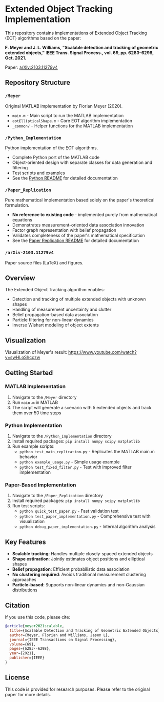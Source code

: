 # Extended Object Tracking Implementation

This repository contains implementations of Extended Object Tracking (EOT) algorithms based on the paper:

**F. Meyer and J. L. Williams, "Scalable detection and tracking of geometric extended objects," IEEE Trans. Signal Process., vol. 69, pp. 6283–6298, Oct. 2021.**

Paper: [arXiv:2103.11279v4](arXiv-2103.11279v4/)

## Repository Structure

### `/Meyer`
Original MATLAB implementation by Florian Meyer (2020).
- `main.m` - Main script to run the MATLAB implementation
- `eotEllipticalShape.m` - Core EOT algorithm implementation
- `_common/` - Helper functions for the MATLAB implementation

### `/Python_Implementation`
Python implementation of the EOT algorithms.
- Complete Python port of the MATLAB code
- Object-oriented design with separate classes for data generation and filtering
- Test scripts and examples
- See the [Python README](Python_Implementation/README.md) for detailed documentation

### `/Paper_Replication`
Pure mathematical implementation based solely on the paper's theoretical formulation.
- **No reference to existing code** - implemented purely from mathematical equations
- Demonstrates measurement-oriented data association innovation
- Factor graph representation with belief propagation
- Validates completeness of the paper's mathematical specification
- See the [Paper Replication README](Paper_Replication/README.md) for detailed documentation

### `/arXiv-2103.11279v4`
Paper source files (LaTeX) and figures.

## Overview

The Extended Object Tracking algorithm enables:
- Detection and tracking of multiple extended objects with unknown shapes
- Handling of measurement uncertainty and clutter
- Belief propagation-based data association
- Particle filtering for non-linear dynamics
- Inverse Wishart modeling of object extents

## Visualization

Visualization of Meyer's result: https://www.youtube.com/watch?v=swHLoShcozw

## Getting Started

### MATLAB Implementation
1. Navigate to the `/Meyer` directory
2. Run `main.m` in MATLAB
3. The script will generate a scenario with 5 extended objects and track them over 50 time steps

### Python Implementation
1. Navigate to the `/Python_Implementation` directory
2. Install required packages: `pip install numpy scipy matplotlib`  
3. Run example scripts:
   - `python test_main_replication.py` - Replicates the MATLAB main.m behavior
   - `python example_usage.py` - Simple usage example
   - `python test_fixed_filter.py` - Test with improved filter implementation

### Paper-Based Implementation
1. Navigate to the `/Paper_Replication` directory
2. Install required packages: `pip install numpy scipy matplotlib`
3. Run test scripts:
   - `python quick_test_paper.py` - Fast validation test
   - `python test_paper_implementation.py` - Comprehensive test with visualization
   - `python debug_paper_implementation.py` - Internal algorithm analysis

## Key Features

- **Scalable tracking**: Handles multiple closely-spaced extended objects
- **Shape estimation**: Jointly estimates object positions and elliptical shapes
- **Belief propagation**: Efficient probabilistic data association
- **No clustering required**: Avoids traditional measurement clustering approaches
- **Particle-based**: Supports non-linear dynamics and non-Gaussian distributions

## Citation

If you use this code, please cite:

```bibtex
@article{meyer2021scalable,
  title={Scalable Detection and Tracking of Geometric Extended Objects},
  author={Meyer, Florian and Williams, Jason L},
  journal={IEEE Transactions on Signal Processing},
  volume={69},
  pages={6283--6298},
  year={2021},
  publisher={IEEE}
}
```

## License

This code is provided for research purposes. Please refer to the original paper for more details.